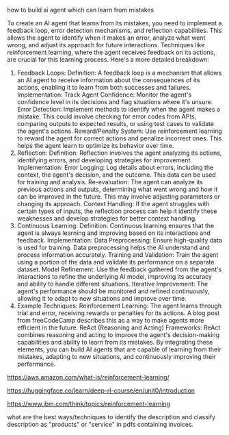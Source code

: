 how to build ai agent which can learn from mistakes


To create an AI agent that learns from its mistakes, you need to implement a feedback loop, error detection mechanisms, and reflection capabilities. This allows the agent to identify when it makes an error, analyze what went wrong, and adjust its approach for future interactions. Techniques like reinforcement learning, where the agent receives feedback on its actions, are crucial for this learning process. 
Here's a more detailed breakdown:
1. Feedback Loops:
Definition:
A feedback loop is a mechanism that allows an AI agent to receive information about the consequences of its actions, enabling it to learn from both successes and failures. 
Implementation:
Track Agent Confidence: Monitor the agent's confidence level in its decisions and flag situations where it's unsure.
Error Detection: Implement methods to identify when the agent makes a mistake. This could involve checking for error codes from APIs, comparing outputs to expected results, or using test cases to validate the agent's actions. 
Reward/Penalty System: Use reinforcement learning to reward the agent for correct actions and penalize incorrect ones. This helps the agent learn to optimize its behavior over time. 
2. Reflection:
Definition:
Reflection involves the agent analyzing its actions, identifying errors, and developing strategies for improvement. 
Implementation:
Error Logging: Log details about errors, including the context, the agent's decision, and the outcome. This data can be used for training and analysis. 
Re-evaluation: The agent can analyze its previous actions and outputs, determining what went wrong and how it can be improved in the future. This may involve adjusting parameters or changing its approach. 
Context Handling: If the agent struggles with certain types of inputs, the reflection process can help it identify these weaknesses and develop strategies for better context handling. 
3. Continuous Learning:
Definition:
Continuous learning ensures that the agent is always learning and improving based on its interactions and feedback. 
Implementation:
Data Preprocessing: Ensure high-quality data is used for training. Data preprocessing helps the AI understand and process information accurately. 
Training and Validation: Train the agent using a portion of the data and validate its performance on a separate dataset. 
Model Refinement: Use the feedback gathered from the agent's interactions to refine the underlying AI model, improving its accuracy and ability to handle different situations. 
Iterative Improvement: The agent's performance should be monitored and refined continuously, allowing it to adapt to new situations and improve over time. 
4. Example Techniques:
Reinforcement Learning:
The agent learns through trial and error, receiving rewards or penalties for its actions. A blog post from freeCodeCamp describes this as a way to make agents more efficient in the future. 
ReAct (Reasoning and Acting) Frameworks:
ReAct combines reasoning and acting to improve the agent's decision-making capabilities and ability to learn from its mistakes. 
By integrating these elements, you can build AI agents that are capable of learning from their mistakes, adapting to new situations, and continuously improving their performance. 


https://aws.amazon.com/what-is/reinforcement-learning/

https://huggingface.co/learn/deep-rl-course/en/unit0/introduction

https://www.ibm.com/think/topics/reinforcement-learning


what are the best ways/techniques to identify the description and classify description as "products" or "service" in pdfs containing invoices.
